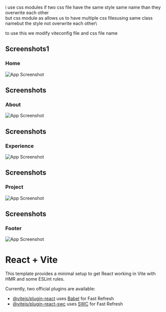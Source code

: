 i use css modules 
if two css file have the same style same name than  they overwrite each other\
but css module as allows us to have multiple css filesusing same class namebut the style not overwrite each other\

to use this we modify viteconfig file and css file name



## Screenshots1

### Home

![App Screenshot](https://github.com/SharmaNatvar/frontEnd_project/tree/main/portfolio1/assets/ss/img0.png)


## Screenshots
### About

![App Screenshot](https://github.com/SharmaNatvar/frontEnd_project/tree/main/portfolio1/assets/ss/img1.png)



## Screenshots
### Experience

![App Screenshot](https://github.com/SharmaNatvar/frontEnd_project/tree/main/portfolio1/assets/ss/img2.png)



## Screenshots
### Project

![App Screenshot](https://github.com/SharmaNatvar/frontEnd_project/tree/main/portfolio1/assets/ss/img3.png)



## Screenshots
### Footer

![App Screenshot](https://github.com/SharmaNatvar/frontEnd_project/tree/main/portfolio1/assets/ss/img4.png)




# React + Vite

This template provides a minimal setup to get React working in Vite with HMR and some ESLint rules.

Currently, two official plugins are available:

- [@vitejs/plugin-react](https://github.com/vitejs/vite-plugin-react/blob/main/packages/plugin-react/README.md) uses [Babel](https://babeljs.io/) for Fast Refresh
- [@vitejs/plugin-react-swc](https://github.com/vitejs/vite-plugin-react-swc) uses [SWC](https://swc.rs/) for Fast Refresh
